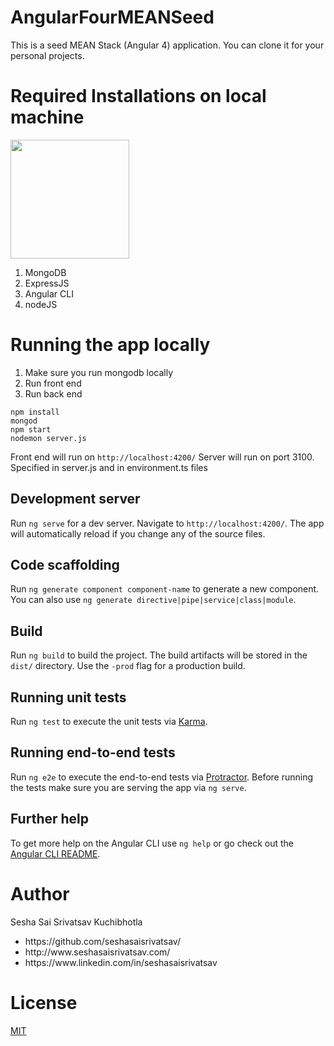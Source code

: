 # AngularFourMEANSeed

This is a seed MEAN Stack (Angular 4) application. You can clone it for your personal projects. 



<h1>Required Installations on local machine</h1>

<img src="https://excellentwebworld.com/wp-content/uploads/2017/09/images-2.jpg" height=190px>
<ol>
  <li>MongoDB</li>
  <li>ExpressJS</li>
    <li>Angular CLI</li>
  <li>nodeJS</li>
</ol>  


<h1> Running the app locally </h1>
<ol>
  <li>Make sure you run mongodb locally</li>
  <li>Run front end</li>
  <li>Run back end</li>
</ol>  

```
npm install
mongod
npm start
nodemon server.js
```

Front end will run on `http://localhost:4200/`
Server will run on port 3100. Specified in server.js and in environment.ts files



## Development server

Run `ng serve` for a dev server. Navigate to `http://localhost:4200/`. The app will automatically reload if you change any of the source files.

## Code scaffolding

Run `ng generate component component-name` to generate a new component. You can also use `ng generate directive|pipe|service|class|module`.

## Build

Run `ng build` to build the project. The build artifacts will be stored in the `dist/` directory. Use the `-prod` flag for a production build.

## Running unit tests

Run `ng test` to execute the unit tests via [Karma](https://karma-runner.github.io).

## Running end-to-end tests

Run `ng e2e` to execute the end-to-end tests via [Protractor](http://www.protractortest.org/).
Before running the tests make sure you are serving the app via `ng serve`.

## Further help

To get more help on the Angular CLI use `ng help` or go check out the [Angular CLI README](https://github.com/angular/angular-cli/blob/master/README.md).


<h1>Author</h1>
<p>Sesha Sai Srivatsav Kuchibhotla</p>
<ul>
  <li>https://github.com/seshasaisrivatsav/</li>
  <li>http://www.seshasaisrivatsav.com/</li>
  <li>https://www.linkedin.com/in/seshasaisrivatsav</li>
</ul>


<h1>License</h1>
<p><a href="https://github.com/seshasaisrivatsav/srivatsav-resume/blob/master/LICENSE">MIT</a></p>

